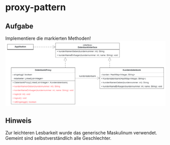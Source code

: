 # proxy-pattern

## Aufgabe
Implementiere die markierten Methoden!
![](DatenbankProxy.png)

## Hinweis
Zur leichteren Lesbarkeit wurde das generische Maskulinum verwendet. Gemeint sind selbstverständlich alle Geschlechter.

